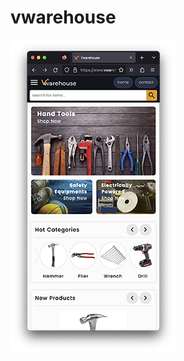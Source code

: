 # vwarehouse
![HOME!](https://github.com/locleofficial/vwarehouse/blob/main/ResizedDemoImage/1-home.png)
